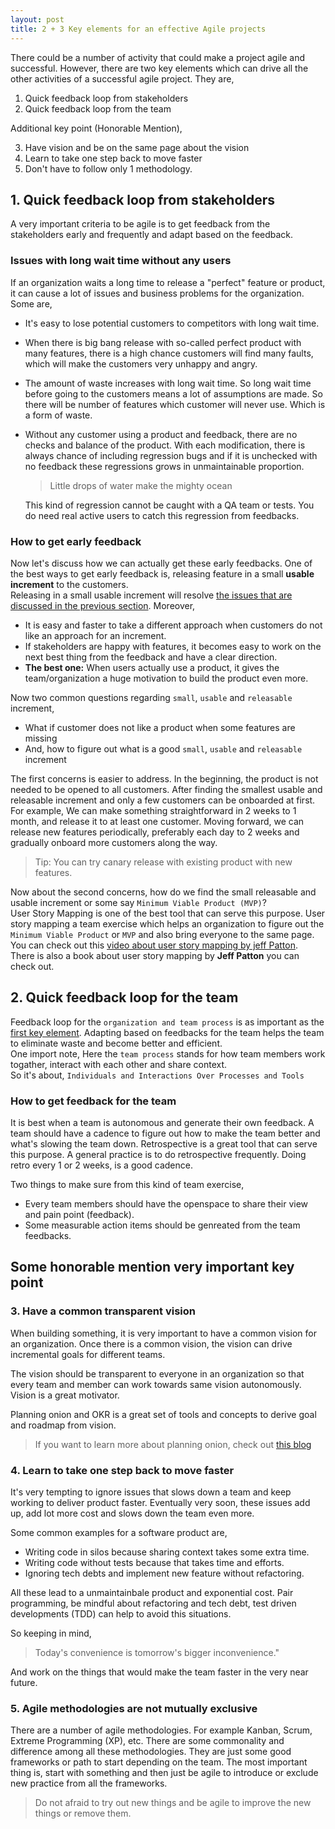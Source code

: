 ```yaml
---
layout: post
title: 2 + 3 Key elements for an effective Agile projects
---
```


There could be a number of activity that could make a project agile and
successful. However, there are two key elements which can drive all the other 
activities of a successful agile project. They are,

 1. Quick feedback loop from stakeholders
 2. Quick feedback loop from the team

Additional key point (Honorable Mention),

 3. Have vision and be on the same page about the vision
 4. Learn to take one step back to move faster
 5. Don't have to follow only 1 methodology.

##  1. Quick feedback loop from stakeholders

A very important criteria to be agile is to get feedback from the stakeholders
early and frequently and adapt based on the feedback.

### Issues with long wait time without any users

If an organization waits a long time to release a "perfect" feature or product, 
it can cause a lot of issues and business problems for the organization. Some
are,

 * It's easy to lose potential customers to competitors with long wait time.
 * When there is big bang release with so-called perfect product with many
   features, there is a high chance customers will find many faults, which will 
   make the customers very unhappy and angry.
 * The amount of waste increases with long wait time. So long wait time before
   going to the customers means a lot of assumptions are made. So there will be 
   number of features which customer will never use. Which is a form of waste.
 * Without any customer using a product and feedback, there are no checks and
   balance of the product. With each modification, there is always chance of
   including regression bugs and if it is unchecked with no feedback these
   regressions grows in unmaintainable proportion.   

   > Little drops of water make the mighty ocean
   
   This kind of regression cannot be caught with a QA team or tests. You do need
   real active users to catch this regression from feedbacks.

### How to get early feedback

Now let's discuss how we can actually get these early feedbacks. One of the best
ways to get early feedback is, releasing feature in a small **usable increment**
to the customers.  
Releasing in a small usable increment will resolve [the issues that are
discussed in the previous section](#issues-with-long-wait-time-without-any-users).
Moreover,

 * It is easy and faster to take a different approach when customers do not like
   an approach for an increment.
 * If stakeholders are happy with features, it becomes easy to work on the next
   best thing from the feedback and have a clear direction.
 * **The best one:** When users actually use a product, it gives the 
   team/organization a huge motivation to build the product even more.

Now two common questions regarding `small`, `usable` and `releasable` increment,
 * What if customer does not like a product when some features are missing
 * And, how to figure out what is a good `small`, `usable` and `releasable`
   increment

The first concerns is easier to address. In the beginning, the product is not 
needed to be opened to all customers. After finding the smallest usable and 
releasable increment and only a few customers can be onboarded at first.  
For example,  We can make something straightforward in 2 weeks to 1 month, and
release it to at least one customer. Moving forward, we can release new features
periodically, preferably each day to 2 weeks and gradually onboard more
customers along the way.

> Tip: You can try canary release with existing product with new features.

Now about the second concerns, how do we find the small releasable and usable
increment or some say `Minimum Viable Product (MVP)`?  
User Story Mapping is one of the best tool that can serve this purpose. User
story mapping a team exercise which helps an organization to figure out the
`Minimum Viable Product` or  `MVP` and also bring everyone to the same page.
You can check out this
[video about user story mapping by jeff Patton](https://www.youtube.com/watch?v=AorAgSrHjKM&t=3s).  
There is also a book about user story mapping by **Jeff Patton** you can check
out.

## 2. Quick feedback loop for the team

Feedback loop for the `organization and team process` is as important as the
[first key element](#1-quick-feedback-loop-from-stakeholders). Adapting based on
feedbacks for the team helps the team to eliminate waste and become better and
efficient.  
One import note, Here the `team process` stands for how team members work
togather, interact with each other and share context.  
So it's about, `Individuals and Interactions Over Processes and Tools`

### How to get feedback for the team
It is best when a team is autonomous and generate their own feedback. A team 
should have a cadence to figure out how to make the team better and what's 
slowing the team down. Retrospective is a great tool that can serve this purpose.
A general practice is to do retrospective frequently. Doing retro every 1 or
2 weeks, is a good cadence.

Two things to make sure from this kind of team exercise,
 * Every team members should have the openspace to share their view and pain point (feedback).
 * Some measurable action items should be genreated from the team feedbacks.
 
## Some honorable mention very important key point

### 3. Have a common transparent vision

When building something, it is very important to have a common vision for an
organization. Once there is a common vision, the vision can drive incremental
goals for different teams.

The vision should be transparent to everyone in an organization so that every
team and member can work towards same vision autonomously. Vision is a great
motivator.

Planning onion and OKR is a great set of tools and concepts to derive goal
and roadmap from vision.

> If you want to learn more about planning onion,
> check out [this blog](https://www.stridenyc.com/blog/the-planning-onion-a-product-management-concept)

### 4. Learn to take one step back to move faster

It's very tempting to ignore issues that slows down a team and keep working to 
deliver product faster. Eventually very soon, these issues add up, add lot more
cost and slows down the team even more.

Some common examples for a software product are,
 * Writing code in silos because sharing context takes some extra time.
 * Writing code without tests because that takes time and efforts.
 * Ignoring tech debts and implement new feature without refactoring.

All these lead to a unmaintainbale product and exponential cost. Pair
programming, be mindful about refactoring and tech debt, test driven
developments (TDD) can help to avoid this situations.

So keeping in mind,

> Today's convenience is tomorrow's bigger inconvenience."

And work on the things that would make the team faster in the very
near future.

### 5. Agile methodologies are not mutually exclusive

There are a number of agile methodologies. For example Kanban, Scrum,
Extreme Programming (XP), etc. There are some commonality and difference
among all these methodologies. They are just some good frameworks or path to
start depending on the team. The most important thing is, start with
something and then just be agile to introduce or exclude new practice from
all the frameworks.


> Do not afraid to try out new things and be agile to improve the new things or
> remove them.
